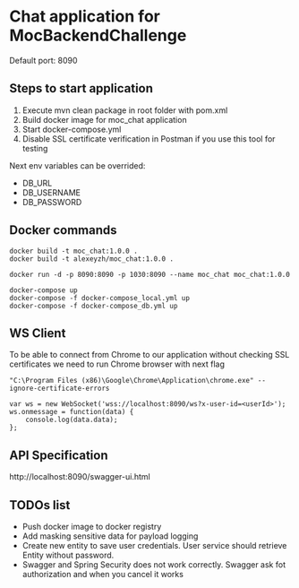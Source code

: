 # Chat application for MocBackendChallenge

Default port: 8090

## Steps to start application
1. Execute mvn clean package in root folder with pom.xml
2. Build docker image for moc_chat application
3. Start docker-compose.yml
4. Disable SSL certificate verification in Postman if you use this tool for testing

Next env variables can be overrided:
* DB_URL
* DB_USERNAME
* DB_PASSWORD


## Docker commands

```
docker build -t moc_chat:1.0.0 .
docker build -t alexeyzh/moc_chat:1.0.0 .

docker run -d -p 8090:8090 -p 1030:8090 --name moc_chat moc_chat:1.0.0

docker-compose up
docker-compose -f docker-compose_local.yml up
docker-compose -f docker-compose_db.yml up
```

## WS Client
To be able to connect from Chrome to our application without checking SSL certificates
we need to run Chrome browser with next flag
```
"C:\Program Files (x86)\Google\Chrome\Application\chrome.exe" --ignore-certificate-errors
```

```
var ws = new WebSocket('wss://localhost:8090/ws?x-user-id=<userId>');
ws.onmessage = function(data) {
    console.log(data.data);
};
```

## API Specification

http://localhost:8090/swagger-ui.html

## TODOs list
* Push docker image to docker registry
* Add masking sensitive data for payload logging
* Create new entity to save user credentials. User service should retrieve Entity without password.
* Swagger and Spring Security does not work correctly. Swagger ask fot authorization and when you cancel it works
